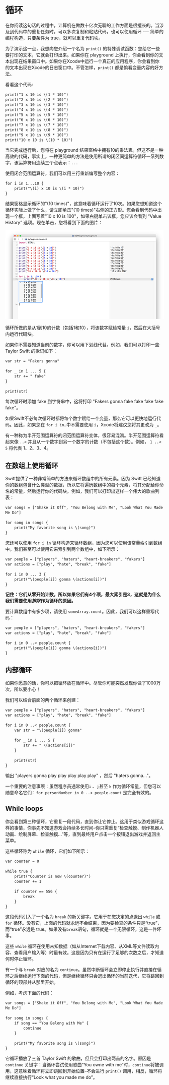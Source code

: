 # 循环

在你阅读这句话的过程中，计算机在做数十亿次无聊的工作方面是很擅长的。当涉及到代码中的重复任务时，可以多次复制和粘贴代码，也可以使用循环 --- 简单的编程构造，只要条件为 true，就可以重复代码块。

为了演示这一点，我想向您介绍一个名为 `print()` 的特殊调试函数：您给它一些要打印的文本，它就会打印出来。如果你在 playground 上执行，你会看到你的文本出现在结果窗口中。如果你在Xcode中运行一个真正的应用程序，你会看到你的文本出现在Xcode的日志窗口中。不管怎样，`print()` 都是偷看变量内容的好方法。

看看这个代码:

    print("1 x 10 is \(1 * 10)")
    print("2 x 10 is \(2 * 10)")
    print("3 x 10 is \(3 * 10)")
    print("4 x 10 is \(4 * 10)")
    print("5 x 10 is \(5 * 10)")
    print("6 x 10 is \(6 * 10)")
    print("7 x 10 is \(7 * 10)")
    print("8 x 10 is \(8 * 10)")
    print("9 x 10 is \(9 * 10)")
    print("10 x 10 is \(10 * 10)")

当它完成运行后，您将在 playground 结果窗格中拥有10的乘法表。但这不是一种高效的代码，事实上，一种更简单的方法是使用所谓的闭区间运算符循环一系列数字，该运算符用连续三个点表示：`...`

使用闭合范围运算符，我们可以用三行重新编写整个内容：

    for i in 1...10 {
        print("\(i) x 10 is \(i * 10)")
    }

结果窗格显示循环的"(10 times)"，这意味着循环运行了10次。如果您想知道这个循环实际上做了什么，请立即单击"(10 times)"右侧的正方形。您会看到代码中出现一个框，上面写着"10 x 10 is 100"，如果右键单击该框，您应该会看到 “Value History” 选项。现在单击，您将看到下面的图片：

![当一个 Swift playground 执行循环时，它只显示该循环运行了多少次。如果要更仔细地检查这些值，请单击结果区域中的框。.](0-5.png)

循环所做的是从1到10的计数（包括1和10），将该数字赋给常量 `i`，然后在大括号内运行代码块。

如果你不需要知道当前的数字，你可以用下划线代替。例如，我们可以打印一些 Taylor Swift 的歌词如下：

    var str = "Fakers gonna"

    for _ in 1 ... 5 {
        str += " fake"
    }

    print(str)

每次循环时添加 fake 到字符串中，这将打印 "Fakers gonna fake fake fake fake fake"。

如果Swift不必每次循环时都将每个数字赋给一个变量，那么它可以更快地运行代码。因此，如果您在 `for i in…`中不需要使用 `i`，Xcode将建议您将其更改为 `_`。

有一种称为半开范围运算符的闭范围运算符变体，很容易混淆。半开范围运算符看起来像 `..<` 并且从一个数字到另一个数字的计数（不包括这个数）。例如， `1 ..< 5` 将代表 1、2、3、4。


## 在数组上使用循环

Swift提供了一种非常简单的方法来循环数组中的所有元素。因为 Swift 已经知道你的数组包含什么类型的数据，所以它将遍历数组中的每个元素，将其分配给你命名的常量，然后运行你的代码块。例如，我们可以打印出这样一个伟大的歌曲列表：

    var songs = ["Shake it Off", "You Belong with Me", "Look What You Made Me Do"]

    for song in songs {
        print("My favorite song is \(song)")
    }

您还可以使用 `for i in` 循环构造来循环数组，因为您可以使用该常量索引到数组中。我们甚至可以使用它来索引到两个数组中，如下所示：

    var people = ["players", "haters", "heart-breakers", "fakers"]
    var actions = ["play", "hate", "break", "fake"]

    for i in 0 ... 3 {
        print("\(people[i]) gonna \(actions[i])")
    }

**记住：它们从零开始计数，所以如果它们有4个项，最大索引是3，这就是为什么我们需要使用*排除*作为循环的原因。**

要计算数组中有多少项，请使用 `someArray.count`。因此，我们可以这样重写代码：

    var people = ["players", "haters", "heart-breakers", "fakers"]
    var actions = ["play", "hate", "break", "fake"]

    for i in 0 ..< people.count {
        print("\(people[i]) gonna \(actions[i])")
    }


## 内部循环

如果你愿意的话，你可以把循环放在循环中。尽管你可能突然发现你做了1000万次，所以要小心！

我们可以结合前面的两个循环来创建：

    var people = ["players", "haters", "heart-breakers", "fakers"]
    var actions = ["play", "hate", "break", "fake"]

    for i in 0 ..< people.count {
        var str = "\(people[i]) gonna"

        for _ in 1 ... 5 {
            str += " \(actions[i])"
        }

        print(str)
    }

输出 "players gonna play play play play play" ，然后 "haters gonna…"。

一个重要的注意事项：虽然程序员通常使用`i` 、`j`甚至 `k` 作为循环常量，但您可以随意命名它们：`for personNumber in 0 ..< people.count` 是完全有效的。


## While loops

你会看到第三种循环，它重复一段代码，直到你让它停止。这用于类似游戏循环这样的事情，你事先不知道游戏会持续多长时间–你只需重复“检查触摸、制作机器人动画、绘制屏幕、检查触摸…”等，直到最终用户点击一个按钮退出游戏并返回主菜单。

这些循环称为 `while` 循环，它们如下所示：

    var counter = 0

    while true {
        print("Counter is now \(counter)")
        counter += 1

        if counter == 556 {
            break
        }
    }

这段代码引入了一个名为 `break` 的新关键字。它用于在您决定的点退出 `while` 或 `for` 循环。没有它，上面的代码就永远不会结束，因为要检查的条件只是“true”，而“true”永远是 true。如果没有`break`语句，循环就是一个无限循环，这是一件坏事。

这些 `while` 循环在使用未知数据（如从Internet下载内容、从XML等文件读取内容、查看用户输入等）时最有效。这是因为只有在运行了足够的次数之后，才知道何时停止循环。

有一个与 `break` 对应的名为 `continue`。虽然中断循环会立即停止执行并直接在循环之后继续运行下面的代码，但是继续循环只会退出循环的当前迭代，它将跳回到循环的顶部并从那里开始。

例如，考虑下面的代码：

    var songs = ["Shake it Off", "You Belong with Me", "Look What You Made Me Do"]

    for song in songs {
        if song == "You Belong with Me" {
            continue
        }

        print("My favorite song is \(song)")
    }

它循环播放了三首 Taylor Swift 的歌曲，但只会打印出两首的名字。原因是 `continue` 关键字：当循环尝试使用歌曲“You owne with me”时，`continue`将被调用，这意味着循环将立即跳回到开始位置–不会进行 `print()` 调用，相反，循环将继续直接执行“Look what you made me do”。
